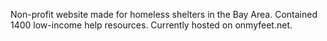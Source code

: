Non-profit website made for homeless shelters in the Bay Area. Contained 1400 low-income help
resources. Currently hosted on onmyfeet.net.